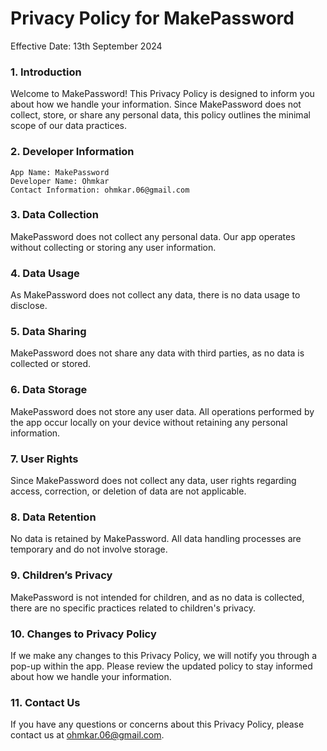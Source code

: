 # Privacy Policy for MakePassword

Effective Date: 13th September 2024

### 1. Introduction

Welcome to MakePassword! This Privacy Policy is designed to inform you about how we handle your information. Since MakePassword does not collect, store, or share any personal data, this policy outlines the minimal scope of our data practices.

### 2. Developer Information

    App Name: MakePassword
    Developer Name: Ohmkar
    Contact Information: ohmkar.06@gmail.com

### 3. Data Collection

MakePassword does not collect any personal data. Our app operates without collecting or storing any user information.

### 4. Data Usage

As MakePassword does not collect any data, there is no data usage to disclose.

### 5. Data Sharing

MakePassword does not share any data with third parties, as no data is collected or stored.

### 6. Data Storage

MakePassword does not store any user data. All operations performed by the app occur locally on your device without retaining any personal information.

### 7. User Rights

Since MakePassword does not collect any data, user rights regarding access, correction, or deletion of data are not applicable.

### 8. Data Retention

No data is retained by MakePassword. All data handling processes are temporary and do not involve storage.

### 9. Children’s Privacy

MakePassword is not intended for children, and as no data is collected, there are no specific practices related to children's privacy.

### 10. Changes to Privacy Policy

If we make any changes to this Privacy Policy, we will notify you through a pop-up within the app. Please review the updated policy to stay informed about how we handle your information.

### 11. Contact Us

If you have any questions or concerns about this Privacy Policy, please contact us at ohmkar.06@gmail.com.

